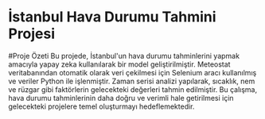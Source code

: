 # İstanbul Hava Durumu Tahmini Projesi
#Proje Özeti
Bu projede, İstanbul'un hava durumu tahminlerini yapmak amacıyla yapay zeka kullanılarak bir model geliştirilmiştir. Meteostat veritabanından otomatik olarak veri çekilmesi için Selenium aracı kullanılmış ve veriler Python ile işlenmiştir. Zaman serisi analizi yapılarak, sıcaklık, nem ve rüzgar gibi faktörlerin gelecekteki değerleri tahmin edilmiştir. Bu çalışma, hava durumu tahminlerinin daha doğru ve verimli hale getirilmesi için gelecekteki projelere temel oluşturmayı hedeflemektedir.
